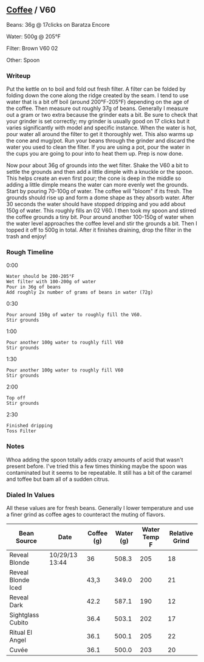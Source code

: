 ## [Coffee](.) / V60 ##

Beans: 36g @ 17clicks on Baratza Encore

Water: 500g @ 205°F

Filter: Brown V60 02

Other: Spoon

### Writeup ###

Put the kettle on to boil and fold out fresh filter. A filter can be folded by
folding down the cone along the ridge created by the seam. I tend to use water
that is a bit off boil (around 200°F-205°F) depending on the age of the coffee.
Then measure out roughly 37g of beans. Generally I measure out a gram or two
extra because the grinder eats a bit. Be sure to check that your grinder is set
correctly; my grinder is usually good on 17 clicks but it varies significantly
with model and specific instance. When the water is hot, pour water all around
the filter to get it thoroughly wet. This also warms up the cone and mug/pot.
Run your beans through the grinder and discard the water you used to clean the
filter. If you are using a pot, pour the water in the cups you are going to
pour into to heat them up. Prep is now done.

Now pour about 36g of grounds into the wet filter. Shake the V60 a bit to
settle the grounds and then add a little dimple with a knuckle or the spoon.
This helps create an even first pour; the cone is deep in the middle so adding
a little dimple means the water can more evenly wet the grounds. Start by
pouring 70-100g of water. The coffee will "bloom" if its fresh. The grounds
should rise up and form a dome shape as they absorb water. After 30 seconds the
water should have stopped dripping and you add about 150g of water. This
roughly fills an 02 V60. I then took my spoon and stirred the coffee grounds
a tiny bit. Pour around another 100-150g of water when the water level
approaches the coffee level and stir the grounds a bit. Then I topped it off to
500g in total. After it finishes draining, drop the filter in the trash and
enjoy!

### Rough Timeline ###

0:00

    Water should be 200-205°F
    Wet filter with 100-200g of water
    Pour in 36g of beans
    Add roughly 2x number of grams of beans in water (72g)

0:30

    Pour around 150g of water to roughly fill the V60. 
    Stir grounds

1:00

    Pour another 100g water to roughly fill V60
    Stir grounds 

1:30
  
    Pour another 100g water to roughly fill V60
    Stir grounds 

2:00

    Top off
    Stir grounds

2:30

    Finished dripping
    Toss Filter


### Notes ###

Whoa adding the spoon totally adds crazy amounts of acid that wasn't present
before. I've tried this a few times thinking maybe the spoon was contaminated
but it seems to be repeatable. It still has a bit of the caramel and toffee but
bam all of a sudden citrus.

### Dialed In Values ###

All these values are for fresh beans. Generally I lower temperature and use
a finer grind as coffee ages to counteract the muting of flavors.

<table>
  <thead>
    <tr>
      <th scope="col">Bean Source</th>
      <th scope="col">Date</th>
      <th scope="col">Coffee (g)</th>
      <th scope="col">Water (g)</th>
      <th scope="col">Water Temp F</th>
      <th scope="col">Relative Grind</th>
    </tr>
  </thead>
  <tbody>
    <tr>
      <td>Reveal Blonde</td>
      <td>10/29/13 13:44</td>
      <td>36</td>
      <td>508.3</td>
      <td>205</td>
      <td>18</td>
    </tr>
    <tr>
      <td>Reveal Blonde Iced</td>
      <td></td>
      <td>43,3</td>
      <td>349.0</td>
      <td>200</td>
      <td>21</td>
    </tr>
    <tr>
      <td>Reveal Dark</td>
      <td></td>
      <td>42.2</td>
      <td>587.1</td>
      <td>190</td>
      <td>12</td>
    </tr>
    <tr>
      <td>Sightglass Cubito</td>
      <td></td>
      <td>36.4</td>
      <td>503.1</td>
      <td>202</td>
      <td>17</td>
    </tr>
    <tr>
      <td>Ritual El Angel</td>
      <td></td>
      <td>36.1</td>
      <td>500.1</td>
      <td>205</td>
      <td>22</td>
    </tr>
    <tr>
      <td>Cuvée</td>
      <td></td>
      <td>36.1</td>
      <td>500.0</td>
      <td>203</td>
      <td>20</td>
    </tr>
  </tbody>
</table>

